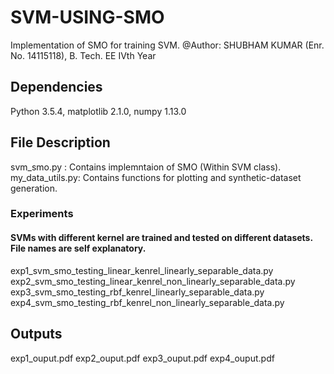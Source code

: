 # SVM-USING-SMO
Implementation of SMO for training SVM.
@Author: SHUBHAM KUMAR (Enr. No. 14115118), B. Tech. EE IVth Year

## Dependencies
Python 3.5.4, 
matplotlib 2.1.0, 
numpy 1.13.0

## File Description
svm_smo.py : Contains implemntaion of SMO (Within SVM class).
my_data_utils.py: Contains functions for plotting and synthetic-dataset generation.


### Experiments
#### SVMs with different kernel are trained and tested on different datasets. File names are self explanatory.
exp1_svm_smo_testing_linear_kenrel_linearly_separable_data.py
exp2_svm_smo_testing_linear_kenrel_non_linearly_separable_data.py
exp3_svm_smo_testing_rbf_kenrel_linearly_separable_data.py
exp4_svm_smo_testing_rbf_kenrel_non_linearly_separable_data.py

## Outputs
exp1_ouput.pdf
exp2_ouput.pdf
exp3_ouput.pdf
exp4_ouput.pdf
